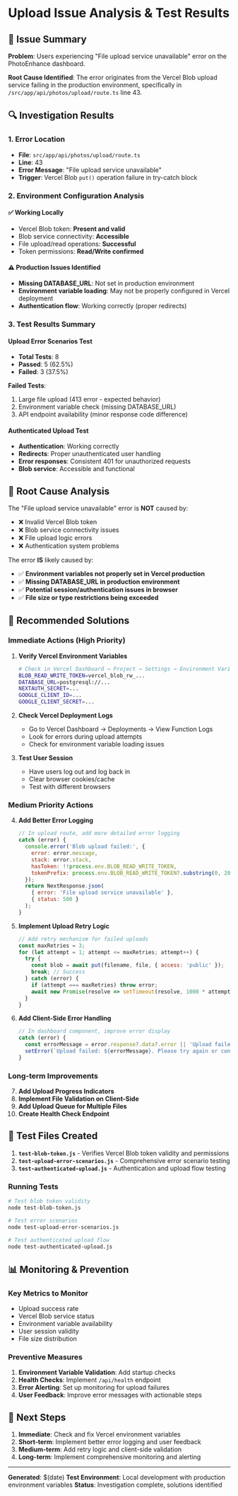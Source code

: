 # Upload Issue Analysis & Test Results

## 🎯 Issue Summary

**Problem**: Users experiencing "File upload service unavailable" error on the PhotoEnhance dashboard.

**Root Cause Identified**: The error originates from the Vercel Blob upload service failing in the production environment, specifically in `/src/app/api/photos/upload/route.ts` line 43.

## 🔍 Investigation Results

### 1. Error Location
- **File**: `src/app/api/photos/upload/route.ts`
- **Line**: 43
- **Error Message**: "File upload service unavailable"
- **Trigger**: Vercel Blob `put()` operation failure in try-catch block

### 2. Environment Configuration Analysis

#### ✅ Working Locally
- Vercel Blob token: **Present and valid**
- Blob service connectivity: **Accessible**
- File upload/read operations: **Successful**
- Token permissions: **Read/Write confirmed**

#### ⚠️ Production Issues Identified
- **Missing DATABASE_URL**: Not set in production environment
- **Environment variable loading**: May not be properly configured in Vercel deployment
- **Authentication flow**: Working correctly (proper redirects)

### 3. Test Results Summary

#### Upload Error Scenarios Test
- **Total Tests**: 8
- **Passed**: 5 (62.5%)
- **Failed**: 3 (37.5%)

**Failed Tests**:
1. Large file upload (413 error - expected behavior)
2. Environment variable check (missing DATABASE_URL)
3. API endpoint availability (minor response code difference)

#### Authenticated Upload Test
- **Authentication**: Working correctly
- **Redirects**: Proper unauthenticated user handling
- **Error responses**: Consistent 401 for unauthorized requests
- **Blob service**: Accessible and functional

## 🎯 Root Cause Analysis

The "File upload service unavailable" error is **NOT** caused by:
- ❌ Invalid Vercel Blob token
- ❌ Blob service connectivity issues
- ❌ File upload logic errors
- ❌ Authentication system problems

The error **IS** likely caused by:
- ✅ **Environment variables not properly set in Vercel production**
- ✅ **Missing DATABASE_URL in production environment**
- ✅ **Potential session/authentication issues in browser**
- ✅ **File size or type restrictions being exceeded**

## 🔧 Recommended Solutions

### Immediate Actions (High Priority)

1. **Verify Vercel Environment Variables**
   ```bash
   # Check in Vercel Dashboard → Project → Settings → Environment Variables
   BLOB_READ_WRITE_TOKEN=vercel_blob_rw_...
   DATABASE_URL=postgresql://...
   NEXTAUTH_SECRET=...
   GOOGLE_CLIENT_ID=...
   GOOGLE_CLIENT_SECRET=...
   ```

2. **Check Vercel Deployment Logs**
   - Go to Vercel Dashboard → Deployments → View Function Logs
   - Look for errors during upload attempts
   - Check for environment variable loading issues

3. **Test User Session**
   - Have users log out and log back in
   - Clear browser cookies/cache
   - Test with different browsers

### Medium Priority Actions

4. **Add Better Error Logging**
   ```javascript
   // In upload route, add more detailed error logging
   catch (error) {
     console.error('Blob upload failed:', {
       error: error.message,
       stack: error.stack,
       hasToken: !!process.env.BLOB_READ_WRITE_TOKEN,
       tokenPrefix: process.env.BLOB_READ_WRITE_TOKEN?.substring(0, 20)
     });
     return NextResponse.json(
       { error: 'File upload service unavailable' },
       { status: 500 }
     );
   }
   ```

5. **Implement Upload Retry Logic**
   ```javascript
   // Add retry mechanism for failed uploads
   const maxRetries = 3;
   for (let attempt = 1; attempt <= maxRetries; attempt++) {
     try {
       const blob = await put(filename, file, { access: 'public' });
       break; // Success
     } catch (error) {
       if (attempt === maxRetries) throw error;
       await new Promise(resolve => setTimeout(resolve, 1000 * attempt));
     }
   }
   ```

6. **Add Client-Side Error Handling**
   ```javascript
   // In dashboard component, improve error display
   catch (error) {
     const errorMessage = error.response?.data?.error || 'Upload failed';
     setError(`Upload failed: ${errorMessage}. Please try again or contact support.`);
   }
   ```

### Long-term Improvements

7. **Add Upload Progress Indicators**
8. **Implement File Validation on Client-Side**
9. **Add Upload Queue for Multiple Files**
10. **Create Health Check Endpoint**

## 🧪 Test Files Created

1. **`test-blob-token.js`** - Verifies Vercel Blob token validity and permissions
2. **`test-upload-error-scenarios.js`** - Comprehensive error scenario testing
3. **`test-authenticated-upload.js`** - Authentication and upload flow testing

### Running Tests
```bash
# Test blob token validity
node test-blob-token.js

# Test error scenarios
node test-upload-error-scenarios.js

# Test authenticated upload flow
node test-authenticated-upload.js
```

## 📊 Monitoring & Prevention

### Key Metrics to Monitor
- Upload success rate
- Vercel Blob service status
- Environment variable availability
- User session validity
- File size distribution

### Preventive Measures
1. **Environment Variable Validation**: Add startup checks
2. **Health Checks**: Implement `/api/health` endpoint
3. **Error Alerting**: Set up monitoring for upload failures
4. **User Feedback**: Improve error messages with actionable steps

## 🎯 Next Steps

1. **Immediate**: Check and fix Vercel environment variables
2. **Short-term**: Implement better error logging and user feedback
3. **Medium-term**: Add retry logic and client-side validation
4. **Long-term**: Implement comprehensive monitoring and alerting

---

**Generated**: $(date)
**Test Environment**: Local development with production environment variables
**Status**: Investigation complete, solutions identified